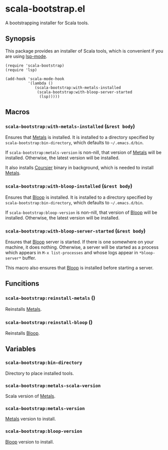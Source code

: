 scala-bootstrap.el
==================

A bootstrapping installer for Scala tools.

Synopsis
--------

This package provides an installer of Scala tools, which is convenient
if you are using [lsp-mode][].

```elisp
(require 'scala-bootstrap)
(require 'lsp)

(add-hook 'scala-mode-hook
          '(lambda ()
             (scala-bootstrap:with-metals-installed
              (scala-bootstrap:with-bloop-server-started
               (lsp)))))
```

Macros
------

### `scala-bootstrap:with-metals-installed` (`&rest body`)

Ensures that [Metals][] is installed.  It is installed to a directory
specified by `scala-bootstrap:bin-directory`, which defaults to
`~/.emacs.d/bin`.

If `scala-bootstrap:metals-version` is non-nill, that version of
[Metals][] will be installed.  Otherwise, the latest version will be
installed.

It also installs [Coursier][] binary in background, which is needed to
install [Metals][].

### `scala-bootstrap:with-bloop-installed` (`&rest body`)

Ensures that [Bloop][] is installed.  It is installed to a directory
specified by `scala-bootstrap:bin-directory`, which defaults to
`~/.emacs.d/bin`.

If `scala-bootstrap:bloop-version` is non-nill, that version of
[Bloop][] will be installed.  Otherwise, the latest version will be
installed.

### `scala-bootstrap:with-bloop-server-started` (`&rest body`)

Ensures that [Bloop][] server is started.  If there is one somewhere
on your machine, it does nothing.  Otherwise, a server will be started
as a process which appears in `M-x list-processes` and whose logs
appear in `*bloop-server*` buffer.

This macro also ensures that [Bloop][] is installed before starting a
server.

Funcitions
----------

### `scala-bootstrap:reinstall-metals` ()

Reinstalls [Metals][].

### `scala-bootstrap:reinstall-bloop` ()

Reinstalls [Bloop][].

Variables
---------

### `scala-bootstrap:bin-directory`

Directory to place installed tools.

### `scala-bootstrap:metals-scala-version`

Scala version of [Metals][].

### `scala-bootstrap:metals-version`

[Metals][] version to install.

### `scala-bootstrap:bloop-version`

[Bloop][] version to install.

[Metals]: https://scalameta.org/metals/
[Bloop]: https://scalacenter.github.io/bloop/
[Coursier]: https://get-coursier.io/
[lsp-mode]: https://github.com/emacs-lsp/lsp-mode
